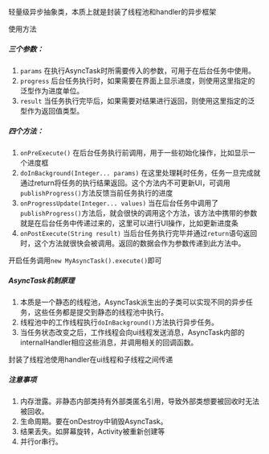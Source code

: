 轻量级异步抽象类，本质上就是封装了线程池和handler的异步框架

使用方法
##### 三个参数：
1. `params` 在执行AsyncTask时所需要传入的参数，可用于在后台任务中使用。
2. `progress` 后台任务执行时，如果需要在界面上显示进度，则使用这里指定的泛型作为进度单位。
3. `result` 当任务执行完毕后，如果需要对结果进行返回，则使用这里指定的泛型作为返回值类型。

##### 四个方法：
1. `onPreExecute()`  在后台任务执行前调用，用于一些初始化操作，比如显示一个进度框
2. `doInBackground(Integer... params)` 在这里处理耗时任务，任务一旦完成就通过return将任务的执行结果返回。这个方法内不可更新UI，可调用`publishProgress()`方法反馈当前任务执行的进度
3. `onProgressUpdate(Integer... values)` 当在后台任务中调用了`publishProgress()`方法后，就会很快的调用这个方法，该方法中携带的参数就是在后台任务中传递过来的，这里可以进行UI操作，比如更新进度条
4. `onPostExecute(String result)` 当后台任务执行完毕并通过`return`语句返回时，这个方法就很快会被调用。返回的数据会作为参数传递到此方法中。

开启任务调用`new MyAsyncTask().execute()`即可

##### AsyncTask机制原理
1. 本质是一个静态的线程池，AsyncTask派生出的子类可以实现不同的异步任务，这些任务都是提交到静态的线程池中执行。
2. 线程池中的工作线程执行`doInBackground()`方法执行异步任务。
3. 当任务状态改变之后，工作线程会向ui线程发送消息，AsyncTask内部的internalHandler相应这些消息，并调用相关的回调函数。

封装了线程池使用handler在ui线程和子线程之间传递

##### 注意事项
1. 内存泄露。非静态内部类持有外部类匿名引用，导致外部类想要被回收时无法被回收。
2. 生命周期。要在onDestroy中销毁AsyncTask。
3. 结果丢失。如屏幕旋转，Activity被重新创建等
4. 并行or串行。